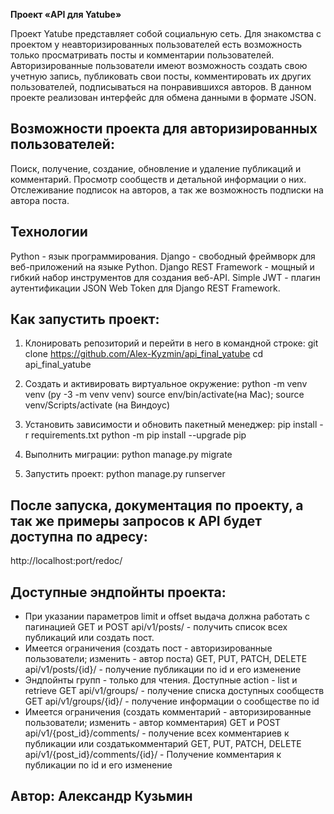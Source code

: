 **Проект «API для Yatube»**

Проект Yatube представляет собой социальную сеть.
Для знакомства с проектом у неавторизированных пользователей есть возможность только просматривать посты и комментарии пользователей.
Авторизированные пользователи имеют возможность создать свою учетную запись, публиковать свои посты, комментировать их других пользователей, подписываться на понравившихся авторов. В данном проекте реализован интерфейс для обмена данными в формате JSON.

## Возможности проекта для авторизированных пользователей:
Поиск, получение, создание, обновление и удаление публикаций и комментарий.
Просмотр сообществ и детальной информации о них.
Отслеживание подписок на авторов, а так же возможность подписки на автора поста.

## Технологии
Python - язык программирования.
Django - свободный фреймворк для веб-приложений на языке Python.
Django REST Framework - мощный и гибкий набор инструментов для создания веб-API.
Simple JWT - плагин аутентификации JSON Web Token для Django REST Framework.

## Как запустить проект:
1. Клонировать репозиторий и перейти в него в командной строке:
git clone https://github.com/Alex-Kyzmin/api_final_yatube
cd api_final_yatube

2. Создать и активировать виртуальное окружение:
python -m venv venv (py -3 -m venv venv)
source env/bin/activate(на Мас); source venv/Scripts/activate (на Виндоус)

3. Установить зависимости и обновить пакетный менеджер:
pip install -r requirements.txt
python -m pip install --upgrade pip

4. Выполнить миграции: 
python manage.py migrate

5. Запустить проект: 
python manage.py runserver

## После запуска, документация по проекту, а так же примеры запросов к API будет доступна по адресу:
http://localhost:port/redoc/

## Доступные эндпойнты проекта:

* При указании параметров limit и offset выдача должна работать с пагинацией
GET и POST api/v1/posts/ - получить список всех публикаций или создать пост.
* Имеется ограничения (создать пост - авторизированные пользователи; изменить - автор поста)
GET, PUT, PATCH, DELETE api/v1/posts/{id}/ - получение публикации по id и его изменение
* Эндпойнты групп - только для чтения. Доступные action - list и retrieve
GET api/v1/groups/ - получение списка доступных сообществ
GET api/v1/groups/{id}/ - получение информации о сообществе по id
* Имеется ограничения (создать комментарий - авторизированные пользователи; изменить - автор комментария)
GET и POST api/v1/{post_id}/comments/ - получение всех комментариев к публикации или создатькомментарий
GET, PUT, PATCH, DELETE api/v1/{post_id}/comments/{id}/ - Получение комментария к публикации по id и его изменение



## Автор: Александр Кузьмин